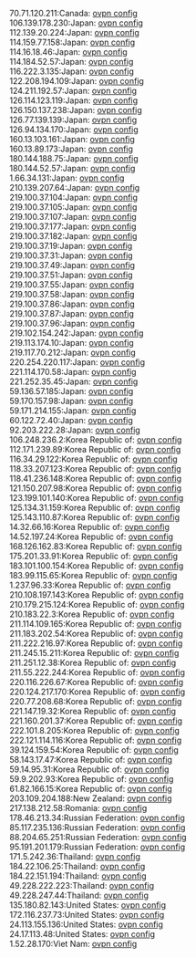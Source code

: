 70.71.120.211:Canada: [ovpn config](vpn/70_71_120_211.ovpn)  
106.139.178.230:Japan: [ovpn config](vpn/106_139_178_230.ovpn)  
112.139.20.224:Japan: [ovpn config](vpn/112_139_20_224.ovpn)  
114.159.77.158:Japan: [ovpn config](vpn/114_159_77_158.ovpn)  
114.16.18.46:Japan: [ovpn config](vpn/114_16_18_46.ovpn)  
114.184.52.57:Japan: [ovpn config](vpn/114_184_52_57.ovpn)  
116.222.3.135:Japan: [ovpn config](vpn/116_222_3_135.ovpn)  
122.208.194.109:Japan: [ovpn config](vpn/122_208_194_109.ovpn)  
124.211.192.57:Japan: [ovpn config](vpn/124_211_192_57.ovpn)  
126.114.123.119:Japan: [ovpn config](vpn/126_114_123_119.ovpn)  
126.150.137.238:Japan: [ovpn config](vpn/126_150_137_238.ovpn)  
126.77.139.139:Japan: [ovpn config](vpn/126_77_139_139.ovpn)  
126.94.134.170:Japan: [ovpn config](vpn/126_94_134_170.ovpn)  
160.13.103.161:Japan: [ovpn config](vpn/160_13_103_161.ovpn)  
160.13.89.173:Japan: [ovpn config](vpn/160_13_89_173.ovpn)  
180.144.188.75:Japan: [ovpn config](vpn/180_144_188_75.ovpn)  
180.144.52.57:Japan: [ovpn config](vpn/180_144_52_57.ovpn)  
1.66.34.131:Japan: [ovpn config](vpn/1_66_34_131.ovpn)  
210.139.207.64:Japan: [ovpn config](vpn/210_139_207_64.ovpn)  
219.100.37.104:Japan: [ovpn config](vpn/219_100_37_104.ovpn)  
219.100.37.105:Japan: [ovpn config](vpn/219_100_37_105.ovpn)  
219.100.37.107:Japan: [ovpn config](vpn/219_100_37_107.ovpn)  
219.100.37.177:Japan: [ovpn config](vpn/219_100_37_177.ovpn)  
219.100.37.182:Japan: [ovpn config](vpn/219_100_37_182.ovpn)  
219.100.37.19:Japan: [ovpn config](vpn/219_100_37_19.ovpn)  
219.100.37.31:Japan: [ovpn config](vpn/219_100_37_31.ovpn)  
219.100.37.49:Japan: [ovpn config](vpn/219_100_37_49.ovpn)  
219.100.37.51:Japan: [ovpn config](vpn/219_100_37_51.ovpn)  
219.100.37.55:Japan: [ovpn config](vpn/219_100_37_55.ovpn)  
219.100.37.58:Japan: [ovpn config](vpn/219_100_37_58.ovpn)  
219.100.37.86:Japan: [ovpn config](vpn/219_100_37_86.ovpn)  
219.100.37.87:Japan: [ovpn config](vpn/219_100_37_87.ovpn)  
219.100.37.96:Japan: [ovpn config](vpn/219_100_37_96.ovpn)  
219.102.154.242:Japan: [ovpn config](vpn/219_102_154_242.ovpn)  
219.113.174.10:Japan: [ovpn config](vpn/219_113_174_10.ovpn)  
219.117.70.212:Japan: [ovpn config](vpn/219_117_70_212.ovpn)  
220.254.220.117:Japan: [ovpn config](vpn/220_254_220_117.ovpn)  
221.114.170.58:Japan: [ovpn config](vpn/221_114_170_58.ovpn)  
221.252.35.45:Japan: [ovpn config](vpn/221_252_35_45.ovpn)  
59.136.57.185:Japan: [ovpn config](vpn/59_136_57_185.ovpn)  
59.170.157.98:Japan: [ovpn config](vpn/59_170_157_98.ovpn)  
59.171.214.155:Japan: [ovpn config](vpn/59_171_214_155.ovpn)  
60.122.72.40:Japan: [ovpn config](vpn/60_122_72_40.ovpn)  
92.203.222.28:Japan: [ovpn config](vpn/92_203_222_28.ovpn)  
106.248.236.2:Korea Republic of: [ovpn config](vpn/106_248_236_2.ovpn)  
112.171.239.89:Korea Republic of: [ovpn config](vpn/112_171_239_89.ovpn)  
116.34.29.122:Korea Republic of: [ovpn config](vpn/116_34_29_122.ovpn)  
118.33.207.123:Korea Republic of: [ovpn config](vpn/118_33_207_123.ovpn)  
118.41.236.148:Korea Republic of: [ovpn config](vpn/118_41_236_148.ovpn)  
121.150.207.98:Korea Republic of: [ovpn config](vpn/121_150_207_98.ovpn)  
123.199.101.140:Korea Republic of: [ovpn config](vpn/123_199_101_140.ovpn)  
125.134.31.159:Korea Republic of: [ovpn config](vpn/125_134_31_159.ovpn)  
125.143.110.87:Korea Republic of: [ovpn config](vpn/125_143_110_87.ovpn)  
14.32.66.16:Korea Republic of: [ovpn config](vpn/14_32_66_16.ovpn)  
14.52.197.24:Korea Republic of: [ovpn config](vpn/14_52_197_24.ovpn)  
168.126.162.83:Korea Republic of: [ovpn config](vpn/168_126_162_83.ovpn)  
175.201.33.91:Korea Republic of: [ovpn config](vpn/175_201_33_91.ovpn)  
183.101.100.154:Korea Republic of: [ovpn config](vpn/183_101_100_154.ovpn)  
183.99.115.65:Korea Republic of: [ovpn config](vpn/183_99_115_65.ovpn)  
1.237.96.33:Korea Republic of: [ovpn config](vpn/1_237_96_33.ovpn)  
210.108.197.143:Korea Republic of: [ovpn config](vpn/210_108_197_143.ovpn)  
210.179.215.124:Korea Republic of: [ovpn config](vpn/210_179_215_124.ovpn)  
210.183.22.3:Korea Republic of: [ovpn config](vpn/210_183_22_3.ovpn)  
211.114.109.165:Korea Republic of: [ovpn config](vpn/211_114_109_165.ovpn)  
211.183.202.54:Korea Republic of: [ovpn config](vpn/211_183_202_54.ovpn)  
211.222.216.97:Korea Republic of: [ovpn config](vpn/211_222_216_97.ovpn)  
211.245.15.211:Korea Republic of: [ovpn config](vpn/211_245_15_211.ovpn)  
211.251.12.38:Korea Republic of: [ovpn config](vpn/211_251_12_38.ovpn)  
211.55.222.244:Korea Republic of: [ovpn config](vpn/211_55_222_244.ovpn)  
220.116.226.67:Korea Republic of: [ovpn config](vpn/220_116_226_67.ovpn)  
220.124.217.170:Korea Republic of: [ovpn config](vpn/220_124_217_170.ovpn)  
220.77.208.68:Korea Republic of: [ovpn config](vpn/220_77_208_68.ovpn)  
221.147.19.32:Korea Republic of: [ovpn config](vpn/221_147_19_32.ovpn)  
221.160.201.37:Korea Republic of: [ovpn config](vpn/221_160_201_37.ovpn)  
222.101.8.205:Korea Republic of: [ovpn config](vpn/222_101_8_205.ovpn)  
222.121.114.116:Korea Republic of: [ovpn config](vpn/222_121_114_116.ovpn)  
39.124.159.54:Korea Republic of: [ovpn config](vpn/39_124_159_54.ovpn)  
58.143.17.47:Korea Republic of: [ovpn config](vpn/58_143_17_47.ovpn)  
59.14.95.31:Korea Republic of: [ovpn config](vpn/59_14_95_31.ovpn)  
59.9.202.93:Korea Republic of: [ovpn config](vpn/59_9_202_93.ovpn)  
61.82.166.15:Korea Republic of: [ovpn config](vpn/61_82_166_15.ovpn)  
203.109.204.188:New Zealand: [ovpn config](vpn/203_109_204_188.ovpn)  
217.138.212.58:Romania: [ovpn config](vpn/217_138_212_58.ovpn)  
178.46.213.34:Russian Federation: [ovpn config](vpn/178_46_213_34.ovpn)  
85.117.235.136:Russian Federation: [ovpn config](vpn/85_117_235_136.ovpn)  
88.204.65.251:Russian Federation: [ovpn config](vpn/88_204_65_251.ovpn)  
95.191.201.179:Russian Federation: [ovpn config](vpn/95_191_201_179.ovpn)  
171.5.242.36:Thailand: [ovpn config](vpn/171_5_242_36.ovpn)  
184.22.106.25:Thailand: [ovpn config](vpn/184_22_106_25.ovpn)  
184.22.151.194:Thailand: [ovpn config](vpn/184_22_151_194.ovpn)  
49.228.222.223:Thailand: [ovpn config](vpn/49_228_222_223.ovpn)  
49.228.247.44:Thailand: [ovpn config](vpn/49_228_247_44.ovpn)  
135.180.82.143:United States: [ovpn config](vpn/135_180_82_143.ovpn)  
172.116.237.73:United States: [ovpn config](vpn/172_116_237_73.ovpn)  
24.113.155.136:United States: [ovpn config](vpn/24_113_155_136.ovpn)  
24.17.113.48:United States: [ovpn config](vpn/24_17_113_48.ovpn)  
1.52.28.170:Viet Nam: [ovpn config](vpn/1_52_28_170.ovpn)  
